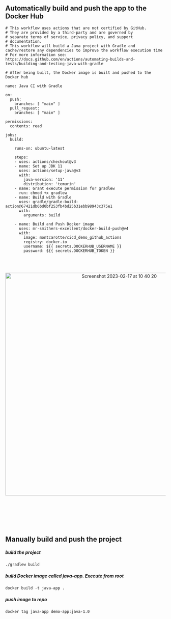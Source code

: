 ## Automatically build and push the app to the Docker Hub

```
# This workflow uses actions that are not certified by GitHub.
# They are provided by a third-party and are governed by
# separate terms of service, privacy policy, and support
# documentation.
# This workflow will build a Java project with Gradle and cache/restore any dependencies to improve the workflow execution time
# For more information see: https://docs.github.com/en/actions/automating-builds-and-tests/building-and-testing-java-with-gradle

# After being built, the Docker image is built and pushed to the Docker hub

name: Java CI with Gradle

on:
  push:
    branches: [ "main" ]
  pull_request:
    branches: [ "main" ]

permissions:
  contents: read

jobs:
  build:

    runs-on: ubuntu-latest

    steps:
    - uses: actions/checkout@v3
    - name: Set up JDK 11
      uses: actions/setup-java@v3
      with:
        java-version: '11'
        distribution: 'temurin'
    - name: Grant execute permission for gradlew
      run: chmod +x gradlew
    - name: Build with Gradle
      uses: gradle/gradle-build-action@67421db6bd0bf253fb4bd25b31ebb98943c375e1
      with:
        arguments: build
        
    - name: Build and Push Docker image
      uses: mr-smithers-excellent/docker-build-push@v4
      with:
        image: montcarotte/cicd_demo_github_actions
        registry: docker.io
        username: ${{ secrets.DOCKERHUB_USERNAME }}
        password: ${{ secrets.DOCKERHUB_TOKEN }}
```

<br><br>
<p align="center" >
  <img width="700" alt="Screenshot 2023-02-17 at 10 40 20" src="https://user-images.githubusercontent.com/104728608/219622042-25672cfc-9af6-4321-8040-e49edc76e109.png">
</p>
<br><br>


<br><br>
## Manually build and push the project

##### build the project
```
./gradlew build
```
##### build Docker image called java-app. Execute from root
```
docker build -t java-app .
```    
##### push image to repo 
```
docker tag java-app demo-app:java-1.0
```   
